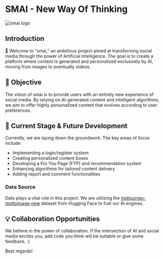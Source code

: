 # SMAI -  New Way Of Thinking

![smai logo](https://github.com/MiletaA/smai/assets/92308650/07c00fef-4d72-4c49-9506-4763c0b244cc)

## Introduction
👋 Welcome to "smai," an ambitious project aimed at transforming social media through the power of Artificial Intelligence. The goal is to create a platform where content is generated and personalized exclusively by AI, moving from images to eventually videos.

## 🎯 Objective
The vision of smai is to provide users with an entirely new experience of social media. By relying on AI-generated content and intelligent algorithms, we aim to offer highly personalized content that evolves according to user preferences.

## 🚀 Current Stage & Future Development
Currently, we are laying down the groundwork. The key areas of focus include:
- Implementing a login/register system
- Creating personalized content boxes
- Developing a For You Page (FYP) and recommendation system
- Enhancing algorithms for tailored content delivery
- Adding report and comment functionalities

### Data Source
Data plays a vital role in this project. We are utilizing the [midjourney-texttoimage-new](https://huggingface.co/datasets/nateraw/midjourney-texttoimage-new) dataset from Hugging Face to fuel our AI engines.

## 💡 Collaboration Opportunities
We believe in the power of collaboration. If the intersection of AI and social media excites you, add code you think will be suitable or give some feedback. :)

Best regards!
